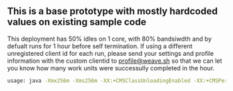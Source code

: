 ## This is a base prototype with mostly hardcoded values on existing sample code

This deployment has 50% idles on 1 core, with 80% bandsiwdth and by defualt runs for 1 hour before self termination.
If using a different unregistered client id for each run, please send your settings and profile information with the custom clientid to profile@weave.sh so that we can let you know how many work units were successully completed in the hour.

```bash
usage: java -Xmx256m -Xms256m -XX:+CMSClassUnloadingEnabled -XX:+CMSPermGenSweepingEnabled weave.Fiber_Weave_1c5b8t1hr example-clientId-101112-2250

```
